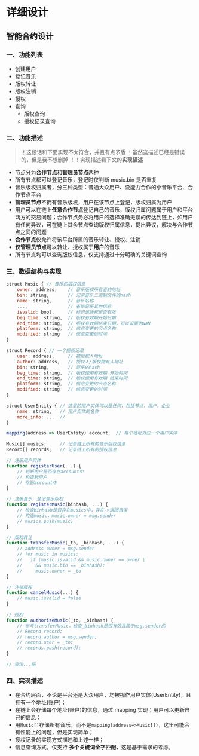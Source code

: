 # 详细设计

## 智能合约设计

### 一、功能列表

- 创建用户
- 登记音乐
- 版权转让
- 版权注销
- 授权
- 查询
  - 版权查询
  - 授权记录查询

### 二、功能描述

> ！这段话和下面实现不太符合，并且有点矛盾
> ！虽然这描述已经是错误的，但是我不想删掉
> ！！实现描述看下文的**实现描述**

- 节点分为**合作节点**和**管理员节点**两种
- 所有节点都可以登记音乐，登记时仅判断 music.bin 是否重复
- 音乐版权归属者，分三种类型：普通大众用户、没能力合作的小音乐平台、合作节点平台
- **管理员节点**不拥有音乐版权，用户在该节点上登记，版权归属为用户
- 用户可以在链上**任意合作节点**登记自己的音乐，版权归属问题属于用户和平台两方的交易问题；合作节点务必将用户的选择准确无误的传达到链上，如用户有任何异议，可在链上其余节点查询版权归属信息，提出异议，解决与合作节点之间的问题
- **合作节点**仅允许将该平台所属的音乐转让、授权、注销
- **仅管理员节点**可以转让、授权属于**用户**的音乐
- 所有节点均可以查询版权信息，仅支持通过十分明确的关键词查询

### 三、数据结构与实现

```js
struct Music { // 音乐的版权信息
    owner: address,    // 音乐版权所有者的地址
    bin: string,       // 记录音乐二进制文件的hash
    name: string,      // 音乐名称
    ...,               // 省略音乐其他信息
    isvalid: bool,     // 标识该版权是否有效
    beg_time: string,  // 版权有效期开始日期
    end_time: string,  // 版权有效期结束日期，可以设置为NaN
    platform: string,  // 信息变更的节点名称
    modified: string   // 信息变更的时间
}

struct Record { // 一个授权记录
    user: address,     // 被授权人地址
    author: address,   // 授权人/版权拥有人地址
    bin: string,       // 音乐的hash
    beg_time: string,  // 版权使用有效期 开始时间
    end_time: string,  // 版权使用有效期 结束时间
    platform: string,  // 信息变更的节点名称
    modified: string   // 信息变更的时间
}

struct UserEntity { // 这里的用户实体可以是任何，包括节点，用户，企业
    name: string,   // 用户实体的名称
    more_info: ...  //
}

mapping(address => UserEntity) account;  // 每个地址对应一个用户实体

Music[] musics;     // 记录链上所有的音乐版权信息
Record[] records;   // 记录链上所有的授权信息

// 注册用户实体
function registerUser(...) {
    // 判断用户是否存在account中
    // 构造新用户
    // 存到account中
}

// 注册音乐，登记音乐版权
function registerMusic(binhash, ...) {
    // 检查binhash是否存在musics中，存在->返回错误
    // 构造music，music.owner = msg.sender
    // musics.push(music)
}

// 版权转让
function transferMusic(_to, _binhash, ...) {
    // address owner = msg.sender
    // for music in musics:
    //   if (music.isvalid && music.owner == owner \
    //     && music.bin == _binhash):
    //     music.owner = _to
}

// 注销版权
function cancelMusic(...) {
    // music.isvalid = false
}

// 授权
function authorizeMusic(_to, _binhash) {
    // 参考transferMusic，检查_binhash是否有效且属于msg.sender的
    // Record record;
    // record.author = msg.sender;
    // record.user = _to;
    // records.push(record);
}

// 查询...略
```

### 四、实现描述

- 在合约层面，不论是平台还是大众用户，均被视作用户实体(UserEntity)，且拥有一个地址(账户)；
- 在链上会存储每个地址(账户)的信息，通过 mapping 实现；用户可以更新自己的信息；
- 用`Music[]`存储所有音乐，而不是`mapping(address=>Music[])`，这里可能会有性能上的问题，但是实现简单；
- 授权记录的实现方式描述和上述一样；
- 信息查询方式，仅支持 **多个关键词全字匹配**，这是基于需求的考虑。

